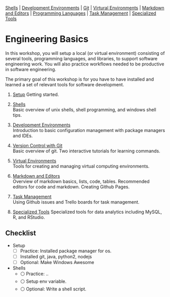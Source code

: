 [Shells](Shells.md#shells) | [Development Environments](PackageManagers.md#development-environments) |  [Git](Git.md#git) | [Virtural Environments](Environments.md#environments) | [Markdown and Editors](MarkdownEditors.md#markdown) | [Programming Languages](Programming.md#programming) | [Task Management](OnlineTools.md#online-tools) | [Specialized Tools](SpecializedTools.md#specialized-tools) 

# Engineering Basics

In this workshop, you will setup a local (or virtual environment) consisting of several tools, programming languages, and libraries, to support software engineering work.  You will also practice workflows needed to be productive in software engineering.

The primary goal of this workshop is for you have to have installed and learned a set of relevant tools for software development.

1. [Setup](Setup.md#setup)
   Getting started.
2. [Shells](Shells.md#shells)  
   Basic overview of unix shells, shell programming, and windows shell tips.
3. [Development Environments](PackageManagers.md#configuration-management)  
   Introduction to basic configuration management with package managers and IDEs.
4. [Version Control with Git](Git.md#git)  
   Basic overview of git. Two interactive tutorials for learning commands.
5. [Virtual Environments](Environments.md#Environments)  
   Tools for creating and managing virtual computing environments.
6. [Markdown and Editors](MarkdownEditors.md#markdown)  
   Overview of markdown basics, lists, code, tables. Recommended editors for code and markdown. Creating Github Pages.

8. [Task Management](OnlineTools.md#online-tools)  
   Using Github issues and Trello boards for task management.
9. [Specialized Tools](SpecializedTools.md#specialized-tools)
   Specialized tools for data analytics including MySQL, R, and RStudio.

## Checklist

* Setup
  - [ ] Practice: Installed package manager for os.
  - [ ] Installed git, java, python2, nodejs
  - [ ] Optional: Make Windows Awesome
* Shells
  - :white_circle: Practice: ..
  - :white_circle: Setup env variable.
  - :white_circle: Optional: Write a shell script.





